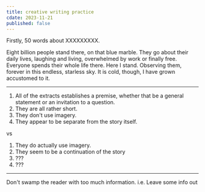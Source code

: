 ```yaml
---
title: creative writing practice
cdate: 2023-11-21
published: false
---
```


Firstly, 50 words about XXXXXXXXX.

Eight billion people stand there, on that blue marble. They go about their daily lives, laughing and living, overwhelmed by work or finally free. Everyone spends their whole life there. Here I stand. Observing them, forever in this endless, starless sky. It is cold, though, I have grown accustomed to it.

---

1. All of the extracts establishes a premise, whether that be a general statement or an invitation to a question.
2. They are all rather short.
3. They don't use imagery.
4. They appear to be separate from the story itself.

vs

1. They do actually use imagery.
2. They seem to be a continuation of the story
3. ???
4. ???

---

Don't swamp the reader with too much information. i.e. Leave some info out
